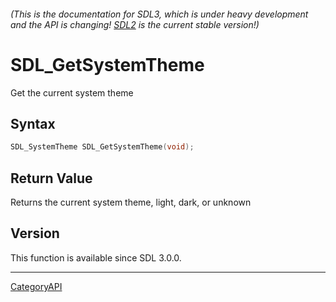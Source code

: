 ###### (This is the documentation for SDL3, which is under heavy development and the API is changing! [SDL2](https://wiki.libsdl.org/SDL2/) is the current stable version!)
# SDL_GetSystemTheme

Get the current system theme 

## Syntax

```c
SDL_SystemTheme SDL_GetSystemTheme(void);

```

## Return Value

Returns the current system theme, light, dark, or unknown

## Version

This function is available since SDL 3.0.0.

----
[CategoryAPI](CategoryAPI)

